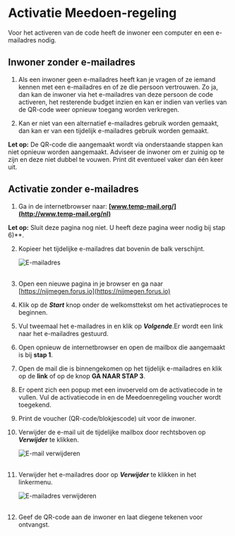 # Activatie Meedoen-regeling

Voor het activeren van de code heeft de inwoner een computer en een e-mailadres nodig.

## Inwoner zonder e-mailadres

1. Als een inwoner geen e-mailadres heeft kan je vragen of ze iemand kennen met een e-mailadres en of ze die persoon vertrouwen. Zo ja, dan kan de inwoner via het e-mailadres van deze persoon de code activeren, het resterende budget inzien en kan er indien van verlies van de QR-code weer opnieuw toegang worden verkregen.

2. Kan er niet van een alternatief e-mailadres gebruik worden gemaakt, dan kan er van een tijdelijk e-mailadres gebruik worden gemaakt.

**Let op:** De QR-code die aangemaakt wordt via onderstaande stappen kan niet opnieuw worden aangemaakt. Adviseer de inwoner om er zuinig op te zijn en deze niet dubbel te vouwen. Print dit eventueel vaker dan één keer uit.

## Activatie zonder e-mailadres

1. Ga in de internetbrowser naar: **[www.temp-mail.org/](http://www.temp-mail.org/nl)**

**Let op:** Sluit deze pagina nog niet. U heeft deze pagina weer nodig bij stap 6)**.

2. Kopieer het tijdelijke e-mailadres dat bovenin de balk verschijnt.

    <img src="https://raw.githubusercontent.com/teamforus/manuals/master/img/stips-temp-emailadres.png" alt="E-mailadres" style="max-width:500px">
    <br />&nbsp;

3. Open een nieuwe pagina in je browser en ga naar [https://nijmegen.forus.io](https://nijmegen.forus.io)

4. Klik op de **_Start_** knop onder de welkomsttekst om het activatieproces te beginnen.

5. Vul tweemaal het e-mailadres in en klik op **_Volgende_**.Er wordt een link naar het e-mailadres gestuurd.

6. Open opnieuw de internetbrowser en open de mailbox die aangemaakt is bij **stap 1**.

7. Open de mail die is binnengekomen op het tijdelijk e-mailadres en klik op de **link** of op de knop **GA NAAR STAP 3**.

8. Er opent zich een popup met een invoerveld om de activatiecode in te vullen. Vul de activatiecode in en de Meedoenregeling voucher wordt toegekend.

9. Print de voucher (QR-code/blokjescode) uit voor de inwoner.

10. Verwijder de e-mail uit de tijdelijke mailbox door rechtsboven op **_Verwijder_** te klikken.

    <img src="https://raw.githubusercontent.com/teamforus/manuals/master/img/stips-temp-mail-verwijderen.png" alt="E-mail verwijderen" style="max-width:500px">
    <br />&nbsp;

11. Verwijder het e-mailadres door op **_Verwijder_** te klikken in het linkermenu.

    <img src="https://raw.githubusercontent.com/teamforus/manuals/master/img/stips-temp-verwijder-emailadres.png" alt="E-mailadres verwijderen" style="max-width:500px">
    <br />&nbsp;

12. Geef de QR-code aan de inwoner en laat diegene tekenen voor ontvangst.

